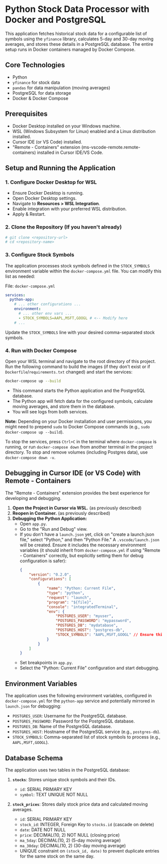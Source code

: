 # Python Stock Data Processor with Docker and PostgreSQL

This application fetches historical stock data for a configurable list of symbols using the `yfinance` library, calculates 5-day and 30-day moving averages, and stores these details in a PostgreSQL database. The entire setup runs in Docker containers managed by Docker Compose.

## Core Technologies

*   Python
*   `yfinance` for stock data
*   `pandas` for data manipulation (moving averages)
*   PostgreSQL for data storage
*   Docker & Docker Compose

## Prerequisites

*   Docker Desktop installed on your Windows machine.
*   WSL (Windows Subsystem for Linux) enabled and a Linux distribution installed.
*   Cursor IDE (or VS Code) installed.
*   "Remote - Containers" extension (ms-vscode-remote.remote-containers) installed in Cursor IDE/VS Code.

## Setup and Running the Application

### 1. Configure Docker Desktop for WSL

*   Ensure Docker Desktop is running.
*   Open Docker Desktop settings.
*   Navigate to **Resources > WSL Integration**.
*   Enable integration with your preferred WSL distribution.
*   Apply & Restart.

### 2. Clone the Repository (If you haven't already)

```bash
# git clone <repository-url>
# cd <repository-name>
```

### 3. Configure Stock Symbols

The application processes stock symbols defined in the `STOCK_SYMBOLS` environment variable within the `docker-compose.yml` file. You can modify this list as needed:

File: `docker-compose.yml`
```yaml
services:
  python-app:
    # ... other configurations ...
    environment:
      # ... other env vars ...
      - STOCK_SYMBOLS=AAPL,MSFT,GOOGL # <-- Modify here
    # ...
```
Update the `STOCK_SYMBOLS` line with your desired comma-separated stock symbols.

### 4. Run with Docker Compose

Open your WSL terminal and navigate to the root directory of this project. Run the following command to build the images (if they don't exist or if `Dockerfile`/`requirements.txt` changed) and start the services:

```bash
docker-compose up --build
```

*   This command starts the Python application and the PostgreSQL database.
*   The Python app will fetch data for the configured symbols, calculate moving averages, and store them in the database.
*   You will see logs from both services.

**Note:** Depending on your Docker installation and user permissions, you might need to prepend `sudo` to Docker Compose commands (e.g., `sudo docker-compose up --build`).

To stop the services, press `Ctrl+C` in the terminal where `docker-compose` is running, or run `docker-compose down` from another terminal in the project directory. To stop and remove volumes (including Postgres data), use `docker-compose down -v`.

## Debugging in Cursor IDE (or VS Code) with Remote - Containers

The "Remote - Containers" extension provides the best experience for developing and debugging.

1.  **Open the Project in Cursor via WSL.** (as previously described)
2.  **Reopen in Container.** (as previously described)
3.  **Debugging the Python Application:**
    *   Open `app.py`.
    *   Go to the "Run and Debug" view.
    *   If you don't have a `launch.json` yet, click on "create a launch.json file," select "Python," and then "Python File." A `.vscode/launch.json` will be created. Ensure it includes the necessary environment variables (it should inherit from `docker-compose.yml` if using "Remote - Containers" correctly, but explicitly setting them for debug configuration is safer):
        ```json
        {
            "version": "0.2.0",
            "configurations": [
                {
                    "name": "Python: Current File",
                    "type": "python",
                    "request": "launch",
                    "program": "${file}",
                    "console": "integratedTerminal",
                    "env": {
                        "POSTGRES_USER": "myuser",
                        "POSTGRES_PASSWORD": "mypassword",
                        "POSTGRES_DB": "mydatabase",
                        "POSTGRES_HOST": "postgres-db",
                        "STOCK_SYMBOLS": "AAPL,MSFT,GOOGL" // Ensure this matches or is set for debugging
                    }
                }
            ]
        }
        ```
    *   Set breakpoints in `app.py`.
    *   Select the "Python: Current File" configuration and start debugging.

## Environment Variables

The application uses the following environment variables, configured in `docker-compose.yml` for the `python-app` service and potentially mirrored in `launch.json` for debugging:

*   `POSTGRES_USER`: Username for the PostgreSQL database.
*   `POSTGRES_PASSWORD`: Password for the PostgreSQL database.
*   `POSTGRES_DB`: Name of the PostgreSQL database.
*   `POSTGRES_HOST`: Hostname of the PostgreSQL service (e.g., `postgres-db`).
*   `STOCK_SYMBOLS`: Comma-separated list of stock symbols to process (e.g., `AAPL,MSFT,GOOGL`).

## Database Schema

The application uses two tables in the PostgreSQL database:

1.  **`stocks`**: Stores unique stock symbols and their IDs.
    *   `id`: SERIAL PRIMARY KEY
    *   `symbol`: TEXT UNIQUE NOT NULL

2.  **`stock_prices`**: Stores daily stock price data and calculated moving averages.
    *   `id`: SERIAL PRIMARY KEY
    *   `stock_id`: INTEGER, Foreign Key to `stocks.id` (cascade on delete)
    *   `date`: DATE NOT NULL
    *   `price`: DECIMAL(10, 2) NOT NULL (closing price)
    *   `ma_5day`: DECIMAL(10, 2) (5-day moving average)
    *   `ma_30day`: DECIMAL(10, 2) (30-day moving average)
    *   UNIQUE constraint on `(stock_id, date)` to prevent duplicate entries for the same stock on the same day.
